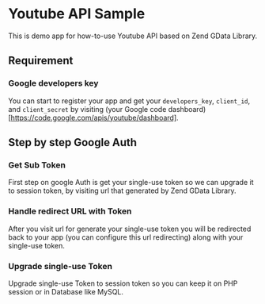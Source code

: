 Youtube API Sample
==================

This is demo app for how-to-use Youtube API based on Zend GData Library.

## Requirement

### Google developers key

You can start to register your app and get your `developers_key`, `client_id`, and `client_secret` by visiting (your Google code dashboard)[https://code.google.com/apis/youtube/dashboard].

## Step by step Google Auth

### Get Sub Token

First step on google Auth is get your single-use token so we can upgrade it to session token, by visiting url that generated by Zend GData Library.

### Handle redirect URL with Token

After you visit url for generate your single-use token you will be redirected back to your app (you can configure this url redirecting) along with your single-use token.

### Upgrade single-use Token

Upgrade single-use Token to session token so you can keep it on PHP session or in Database like MySQL.